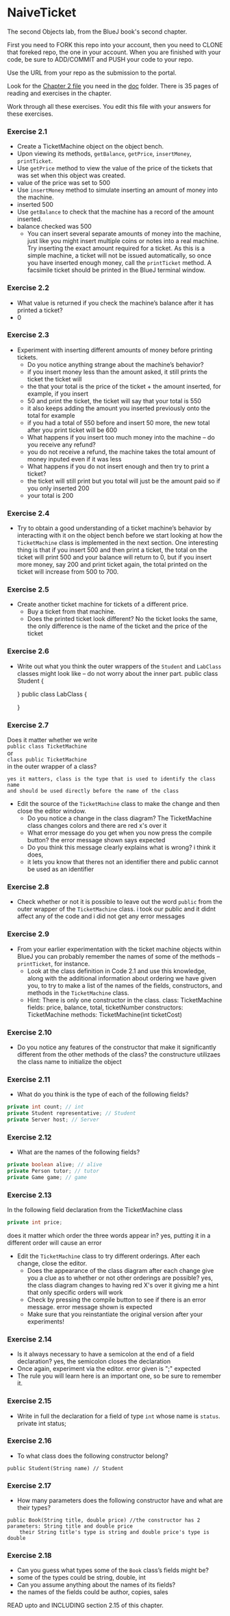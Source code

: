 # NaiveTicket

The second Objects lab, from the BlueJ book's second chapter.

First you need to FORK this repo into your account, then you need to CLONE that foreked repo, the one in your account. 
When you are finished with your code, be sure to ADD/COMMIT and PUSH your code to your repo.

Use the URL from your repo as the submission to the portal. 

Look for the [Chapter 2 file](./doc/BlueJ-objects-first-ch2.pdf) you need in the [doc](./doc) folder.
There is 35 pages of reading and exercises in the chapter.

Work through all these exercises. You edit this file with your answers for these exercises.

### Exercise 2.1
* Create a TicketMachine object on the object bench.
* Upon viewing its methods, `getBalance`, `getPrice`, `insertMoney`, `printTicket`.
* Use `getPrice` method to view the value of the price of the tickets that was set when this object was created.
*   value of the price was set to 500
* Use `insertMoney` method to simulate inserting an amount of money into the machine.
*   inserted 500 
* Use `getBalance` to check that the machine has a record of the amount inserted.
*   balance checked was 500
    * You can insert several separate amounts of money into the machine, just like you might insert multiple coins or notes into a real machine. Try inserting the exact amount required for a ticket. As this is a simple machine, a ticket will not be issued automatically, so once you have inserted enough money, call the `printTicket` method. A facsimile ticket should be printed in the BlueJ terminal window.

### Exercise 2.2
* What value is returned if you check the machine’s balance after it has printed a ticket?
*   0

### Exercise 2.3
* Experiment with inserting different amounts of money before printing tickets.
    * Do you notice anything strange about the machine’s behavior?
    *   if you insert money less than the amount asked, it still prints the ticket the ticket will 
    *   the that your total is the price of the ticket + the amount inserted, for example, if you insert
    *   50 and print the ticket, the ticket will say that your total is 550
    *   it also keeps adding the amount you inserted previously onto the total for example
    *   if you had a total of 550 before and insert 50 more, the new total after you print ticket will be 600
    * What happens if you insert too much money into the machine – do you receive any refund?
    *   you do not receive a refund, the machine takes the total amount of money inputed even if it was less
    * What happens if you do not insert enough and then try to print a ticket?
    *   the ticket will still print but you total will just be the amount paid so if you only inserted 200
    *   your total is 200

### Exercise 2.4
* Try to obtain a good understanding of a ticket machine’s behavior by interacting with it on the object bench before we start looking at how the `TicketMachine` class is implemented in the next section.
    One interesting thing is that if you insert 500 and then print a ticket, the total on the ticket will print 500
    and your balance will return to 0, but if you insert more money, say 200 and print ticket again, the total
    printed on the ticket will increase from 500 to 700.
### Exercise 2.5
* Create another ticket machine for tickets of a different price.
    * Buy a ticket from that machine.
    * Does the printed ticket look different?
        No the ticket looks the same, the only difference is the name of the ticket and the price of the ticket
### Exercise 2.6
* Write out what you think the outer wrappers of the `Student` and `LabClass` classes might look like – do not worry about the inner part.
    public class Student {
        
    }
    public class LabClass {
        
    }
    
### Exercise 2.7
Does it matter whether we write<br>
`public class TicketMachine`<br>
or<br>
`class public TicketMachine`<br>
in the outer wrapper of a class?

    yes it matters, class is the type that is used to identify the class name 
    and should be used directly before the name of the class

* Edit the source of the `TicketMachine` class to make the change and then close the editor window.
    * Do you notice a change in the class diagram? The TicketMachine class changes colors and there are red x's over it
    * What error message do you get when you now press the compile button? the error message shown says <identifier>expected
    * Do you think this message clearly explains what is wrong? i think it does, 
    * it lets you know that theres not an identifier there and public cannot be used as an identifier

### Exercise 2.8
* Check whether or not it is possible to leave out the word `public` from the outer wrapper of the `TicketMachine` class.
    i took our public and it didnt affect any of the code and i did not get any error messages
### Exercise 2.9
* From your earlier experimentation with the ticket machine objects within BlueJ you can probably remember the names of some of the methods – `printTicket`, for instance.
    * Look at the class definition in Code 2.1 and use this knowledge, along with the additional information about ordering we have given you, to try to make a list of the names of the fields, constructors, and methods in the `TicketMachine` class.
    * Hint: There is only one constructor in the class.
 class: TicketMachine
 fields: price, balance, total, ticketNumber
 constructors: TicketMachine
 methods: TicketMachine(int ticketCost)
### Exercise 2.10
* Do you notice any features of the constructor that make it significantly different from the other methods of the class?
    the constructure utilizaes the class name to initialize the object
### Exercise 2.11
* What do you think is the type of each of the following fields?

```java
private int count; // int
private Student representative; // Student
private Server host; // Server
```

### Exercise 2.12
* What are the names of the following fields?

```java
private boolean alive; // alive
private Person tutor; // tutor
private Game game; // game
```
### Exercise 2.13

In the following field declaration from the TicketMachine class<br>

```java
private int price; 
```
does it matter which order the three words appear in? yes, putting it in a different order will cause an error
* Edit the `TicketMachine` class to try different orderings. After each change, close the editor.
    * Does the appearance of the class diagram after each change give you a clue as to whether or not other orderings are
possible? yes, the class diagram changes to having red X's over it giving me a hint that only specific orders will work
    * Check by pressing the compile button to see if there is an error message. error message shown is <identifier> expected
    * Make sure that you reinstantiate the original version after your experiments!

### Exercise 2.14
* Is it always necessary to have a semicolon at the end of a field declaration? yes, the semicolon closes the declaration
* Once again, experiment via the editor. error given is ";" expected
* The rule you will learn here is an important one, so be sure to remember it.


### Exercise 2.15
* Write in full the declaration for a field of type `int` whose name is `status`.
    private int status;
### Exercise 2.16
* To what class does the following constructor belong?
```
public Student(String name) // Student
```

### Exercise 2.17
* How many parameters does the following constructor have and what are their types?
```
public Book(String title, double price) //the constructor has 2 parameters: String title and double price
    their String title's type is string and double price's type is double
```

### Exercise 2.18
* Can you guess what types some of the `Book` class’s fields might be?
*   some of the types could be string, double, int
* Can you assume anything about the names of its fields?
*   the names of the fields could be author, copies, sales

READ upto and INCLUDING section 2.15 of this chapter.
